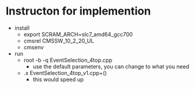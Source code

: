 # Instructon for implemention
* install
  * export SCRAM_ARCH=slc7_amd64_gcc700
  * cmsrel CMSSW_10_2_20_UL
  * cmsenv
 * run
   * root -b -q EventSelection_4top.cpp
     * use the default parameters, you can change to what you need
   * .x EventSelection_4top_v1.cpp+() 
     * this would speed up 
     
